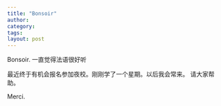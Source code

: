 ```yaml
---
title: "Bonsoir"
author:
category: 
tags: 
layout: post
---
```

Bonsoir.
一直觉得法语很好听

最近终于有机会报名参加夜校。刚刚学了一个星期。以后我会常来。
请大家帮助。

Merci.

